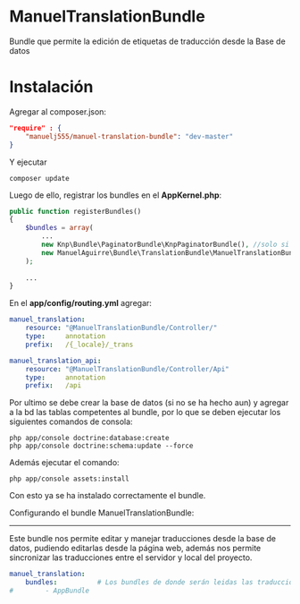 # ManuelTranslationBundle
Bundle que permite la edición de etiquetas de traducción desde la Base de datos

# Instalación
  
Agregar al composer.json:

```json
"require" : {
    "manuelj555/manuel-translation-bundle": "dev-master"
}
```

Y ejecutar 

```
composer update 
```

Luego de ello, registrar los bundles en el **AppKernel.php**:

```php
public function registerBundles()
{
    $bundles = array(
        ...
        new Knp\Bundle\PaginatorBundle\KnpPaginatorBundle(), //solo si no esta antes agregado
        new ManuelAguirre\Bundle\TranslationBundle\ManuelTranslationBundle(),
    );
    
    ...
}
```

En el **app/config/routing.yml** agregar:

```yaml
manuel_translation:
    resource: "@ManuelTranslationBundle/Controller/"
    type:     annotation
    prefix:   /{_locale}/_trans

manuel_translation_api:
    resource: "@ManuelTranslationBundle/Controller/Api"
    type:     annotation
    prefix:   /api
``` 

Por ultimo se debe crear la base de datos (si no se ha hecho aun) y agregar a la bd las tablas competentes al bundle, por lo que se deben ejecutar los siguientes comandos de consola:

    php app/console doctrine:database:create
    php app/console doctrine:schema:update --force

Además ejecutar el comando:
    
    php app/console assets:install

Con esto ya se ha instalado correctamente el bundle.


Configurando el bundle ManuelTranslationBundle:
___________

Este bundle nos permite editar y manejar traducciones desde la base de datos, pudiendo editarlas desde la página web, además nos permite sincronizar las traducciones entre el servidor y local del proyecto.

```yaml
manuel_translation:
    bundles:          # Los bundles de donde serán leidas las traducciones para pasarlas a la Base de Datos.
#        - AppBundle
```



